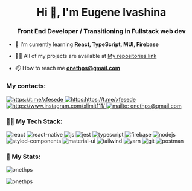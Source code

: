 <h1 align="center">Hi 👋, I'm Eugene Ivashina</h1>
<h3 align="center">Front End Developer / Transitioning in Fullstack web dev</h3>

- 🌱 I’m currently learning **React, TypeScript, MUI, Firebase**

- 👨‍💻 All of my projects are available at [My repositories link](https://github.com/onethps?tab=repositories)

- 📫 How to reach me **onethps@gmail.com**

<h3 align="left">My contacts:</h3>
<p align="left">

<a href="https://t.me/xfesede" target="blank">
<img src="https://img.shields.io/badge/Telegram-2CA5E0?style=for-the-badge&logo=telegram&logoColor=white" alt="https://t.me/xfesede"/>
</a>
<a href="https://linkedin.com/in/https://www.linkedin.com/in/eugen-ivashina/" target="blank">
<img src="https://img.shields.io/badge/LinkedIn-0077B5?style=for-the-badge&logo=linkedin&logoColor=white" alt="https:https://t.me/xfesede" />
</a>
<a href="https://www.instagram.com/xlimit111/" target="blank">
<img src="https://img.shields.io/badge/Instagram-E4405F?style=for-the-badge&logo=instagram&logoColor=white" alt="https://www.instagram.com/xlimit111/"/>
</a>
<a href="mailto: onethps@gmail.com" target="blank">
<img src="https://img.shields.io/badge/Gmail-D14836?style=for-the-badge&logo=gmail&logoColor=white" alt="mailto: onethps@gmail.com"/>
</a>

</p>

<h3 align="left">👨‍💻 My Tech Stack:</h3>

<p align='left'>
<img alt='react' src='https://img.shields.io/badge/react-%2320232a.svg?style=for-the-badge&logo=react&logoColor=%2361DAFB'>
<img alt='react-native' src='https://img.shields.io/badge/react_native-%2320232a.svg?style=for-the-badge&logo=react&logoColor=%2361DAFB'>
 <img alt='js' src='https://img.shields.io/badge/JavaScript-323330?style=for-the-badge&logo=javascript&logoColor=F7DF1E'>
   <img alt='jest' src='https://img.shields.io/badge/Jest-C21325?style=for-the-badge&logo=jest&logoColor=white'>
 <img alt='typescript' src='https://img.shields.io/badge/TypeScript-007ACC?style=for-the-badge&logo=typescript&logoColor=white'>
 <img alt='firebase' src='https://img.shields.io/badge/firebase-ffca28?style=for-the-badge&logo=firebase&logoColor=black'> 
 <img alt='nodejs' src='https://img.shields.io/badge/Node.js-339933?style=for-the-badge&logo=nodedotjs&logoColor=white'>
  <img alt='styled-components' src='https://img.shields.io/badge/styled--components-DB7093?style=for-the-badge&logo=styled-components&logoColor=white'>   
   <img alt='material-ui' src='https://img.shields.io/badge/Material%20UI-007FFF?style=for-the-badge&logo=mui&logoColor=white'>  
  <img alt='tailwind' src='https://img.shields.io/badge/Tailwind_CSS-38B2AC?style=for-the-badge&logo=tailwind-css&logoColor=white'>  
  <img alt='yarn' src='https://img.shields.io/badge/Yarn-2C8EBB?style=for-the-badge&logo=yarn&logoColor=white'> 
   <img alt='git' src='https://img.shields.io/badge/GitHub-100000?style=for-the-badge&logo=github&logoColor=white'>  
    <img alt='postman' src='https://img.shields.io/badge/Postman-FF6C37?style=for-the-badge&logo=Postman&logoColor=white'>

 
 
 
 
</p>

 <h3 align="left">📝 My Stats:</h3>

<p align='left'>
<p><img src="https://github-readme-stats.vercel.app/api?username=onethps&show_icons=true&theme=radical" alt="onethps" /></p>
<p><img src="https://github-readme-stats.vercel.app/api/top-langs/?username=marinadegames&layout=compact&theme=radical" alt="onethps" /></p>
</p>
